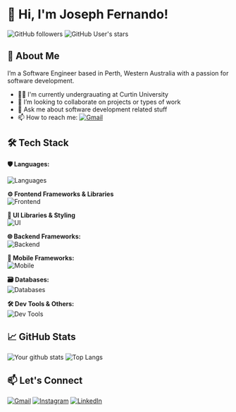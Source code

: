 # 👋 Hi, I'm Joseph Fernando!

![GitHub followers](https://img.shields.io/github/followers/axcel-blade?style=social)
![GitHub User's stars](https://img.shields.io/github/stars/axcel-blade?affiliations=OWNER%2CCOLLABORATOR%2CORGANIZATION_MEMBER&style=social)

## 🚀 About Me
I’m a Software Engineer based in Perth, Western Australia with a passion for software development.

<!-- - 
🔭 I’m currently working on [project or skill]
- 🌱 I’m currently learning [tech stack or tool]
- 👯 I’m looking to collaborate on [projects/types of work]
- 💬 Ask me about [topics you're comfortable discussing]
- ⚡ Fun fact: [something quirky or interesting]
 -->

- 🧑‍🎓 I'm currently undergrauating at Curtin University
- 👯 I’m looking to collaborate on projects or types of work
- 💬 Ask me about software development related stuff
- 📫 How to reach me: [![Gmail](https://img.shields.io/badge/Gmail-EA4335?&logo=gmail&logoColor=white)](mailto:srikanthfernando3@gmail.com)

## 🛠️ Tech Stack
**🛡️ Languages:**<br/>

![Languages](https://skillicons.dev/icons?i=bash,c,cs,css,cpp,dart,html,java,js,kotlin,php,py,swift,ts&perline=5)

<!--
![Python](https://img.shields.io/badge/Python-3776AB?style=for-the-badge&logo=python&logoColor=white)
![JavaScript](https://img.shields.io/badge/JavaScript-F7DF1E?style=for-the-badge&logo=javascript&logoColor=black)
![TypeScript](https://img.shields.io/badge/TypeScript-3178C6?style=for-the-badge&logo=typescript&logoColor=white)
![Java](https://img.shields.io/badge/Java-007396?style=for-the-badge&logo=java&logoColor=white)
![C](https://img.shields.io/badge/C-00599C?style=for-the-badge&logo=c&logoColor=white)
![C++](https://img.shields.io/badge/C++-00599C?style=for-the-badge&logo=c%2B%2B&logoColor=white)
![C#](https://img.shields.io/badge/C%23-239120?style=for-the-badge&logo=c-sharp&logoColor=white)
![Kotlin](https://img.shields.io/badge/Kotlin-7F52FF?style=for-the-badge&logo=kotlin&logoColor=white)
![Swift](https://img.shields.io/badge/Swift-FA7343?style=for-the-badge&logo=swift&logoColor=white)
![PHP](https://img.shields.io/badge/PHP-777BB4?style=for-the-badge&logo=php&logoColor=white)
![Dart](https://img.shields.io/badge/Dart-0175C2?style=for-the-badge&logo=dart&logoColor=white)
![Shell Script](https://img.shields.io/badge/Shell-89E051?style=for-the-badge&logo=gnu-bash&logoColor=black)
-->

**⚙️ Frontend Frameworks & Libraries** <br/>
![Frontend](https://skillicons.dev/icons?i=angular,gatsby,nextjs,react,vue)
<!--
![React](https://img.shields.io/badge/React-61DAFB?style=for-the-badge&logo=react&logoColor=black)
![Next.js](https://img.shields.io/badge/Next.js-000000?style=for-the-badge&logo=next.js&logoColor=white)
![Vue.js](https://img.shields.io/badge/Vue.js-4FC08D?style=for-the-badge&logo=vue.js&logoColor=white)
![Angular](https://img.shields.io/badge/Angular-DD0031?style=for-the-badge&logo=angular&logoColor=white)
-->

**🎨 UI Libraries & Styling**<br/>
![UI](https://skillicons.dev/icons?i=bootstrap,tailwind)
<!--
![TailwindCSS](https://img.shields.io/badge/Tailwind_CSS-06B6D4?style=for-the-badge&logo=tailwind-css&logoColor=white)
![Bootstrap](https://img.shields.io/badge/Bootstrap-7952B3?style=for-the-badge&logo=bootstrap&logoColor=white)
-->

**🌐 Backend Frameworks:**<br/>
![Backend](https://skillicons.dev/icons?i=django,express,flask,dotnet)
<!--
![Node.js](https://img.shields.io/badge/Node.js-339933?style=for-the-badge&logo=nodedotjs&logoColor=white)
![Express.js](https://img.shields.io/badge/Express.js-000000?style=for-the-badge&logo=express&logoColor=white)
![NestJS](https://img.shields.io/badge/NestJS-E0234E?style=for-the-badge&logo=nestjs&logoColor=white)
![Django](https://img.shields.io/badge/Django-092E20?style=for-the-badge&logo=django&logoColor=white)
![Spring](https://img.shields.io/badge/Spring-6DB33F?style=for-the-badge&logo=spring&logoColor=white)
![Laravel](https://img.shields.io/badge/Laravel-FF2D20?style=for-the-badge&logo=laravel&logoColor=white)
![ASP.NET](https://img.shields.io/badge/ASP.NET-512BD4?style=for-the-badge&logo=dotnet&logoColor=white)
![.NET](https://img.shields.io/badge/.NET-512BD4?style=for-the-badge&logo=dotnet&logoColor=white)
-->

**📱 Mobile Frameworks:**<br/>
![Mobile](https://skillicons.dev/icons?i=flutter,swift)
<!--
![React Native](https://img.shields.io/badge/React_Native-61DAFB?style=for-the-badge&logo=react&logoColor=black)
![Flutter](https://img.shields.io/badge/Flutter-02569B?style=for-the-badge&logo=flutter&logoColor=white)
![SwiftUI](https://img.shields.io/badge/SwiftUI-FA7343?style=for-the-badge&logo=swift&logoColor=white)
-->

**🗃️ Databases:**<br/>
![Databases](https://skillicons.dev/icons?i=mysql,mongodb,postgres)
<!--
![MySQL](https://img.shields.io/badge/MySQL-4479A1?style=for-the-badge&logo=mysql&logoColor=white)
![MongoDB](https://img.shields.io/badge/MongoDB-47A248?style=for-the-badge&logo=mongodb&logoColor=white)
![MariaDB](https://img.shields.io/badge/MariaDB-003545?style=for-the-badge&logo=mariadb&logoColor=white)
![PostgreSQL](https://img.shields.io/badge/PostgreSQL-4169E1?style=for-the-badge&logo=postgresql&logoColor=white)
-->

**🛠️ Dev Tools & Others:**<br/>
![Dev Tools](https://skillicons.dev/icons?i=androidstudio,docker,git,github,linux,vscode,visualstudio,wordpress&perline=5)

<!--
![Docker](https://img.shields.io/badge/Docker-2496ED?style=for-the-badge&logo=docker&logoColor=white)
![Git](https://img.shields.io/badge/Git-F05032?style=for-the-badge&logo=git&logoColor=white)
![GitHub](https://img.shields.io/badge/GitHub-181717?style=for-the-badge&logo=github&logoColor=white)
![VS Code](https://img.shields.io/badge/VS_Code-007ACC?style=for-the-badge&logo=visual-studio-code&logoColor=white)
![IntelliJ IDEA](https://img.shields.io/badge/IntelliJ_IDEA-000000?style=for-the-badge&logo=intellij-idea&logoColor=white)
![PyCharm](https://img.shields.io/badge/PyCharm-000000?style=for-the-badge&logo=pycharm&logoColor=white)
![WebStorm](https://img.shields.io/badge/WebStorm-000000?style=for-the-badge&logo=webstorm&logoColor=white)
![Notion](https://img.shields.io/badge/Notion-000000?style=for-the-badge&logo=notion&logoColor=white)
![Figma](https://img.shields.io/badge/Figma-F24E1E?style=for-the-badge&logo=figma&logoColor=white)
-->

## 📈 GitHub Stats
![Your github stats](https://github-readme-stats.vercel.app/api?username=axcel-blade&show_icons=true&theme=tokyonight)
![Top Langs](https://github-readme-stats.vercel.app/api/top-langs/?username=axcel-blade&layout=compact&theme=tokyonight)

<!--
---

## 📂 Featured Projects

### 🔹 [Project Name](https://github.com/your-username/project-repo)
> Short project description.

**Tech:** React, Node.js, MongoDB  
⭐ Stars: `xx` | 🍴 Forks: `yy`

---
-->

## 📫 Let's Connect
<!--
[![LinkedIn](https://skillicons.dev/icons?i=gmail)](mailto:srikanthfernando3@gmail.com)
[![LinkedIn](https://skillicons.dev/icons?i=instagram)](https://www.instagram.com/joseph_s_fdo)
[![LinkedIn](https://skillicons.dev/icons?i=linkedin)](www.linkedin.com/in/srikanth-fernando)
-->

[![Gmail](https://img.shields.io/badge/Gmail-EA4335?style=for-the-badge&logo=gmail&logoColor=white)](mailto:srikanthfernando3@gmail.com)
[![Instagram](https://img.shields.io/badge/Instagram-E4405F?style=for-the-badge&logo=instagram&logoColor=white)](https://www.instagram.com/joseph_s_fdo)
[![LinkedIn](https://img.shields.io/badge/LinkedIn-0077B5?style=for-the-badge&logo=linkedin&logoColor=white)](www.linkedin.com/in/srikanth-fernando)